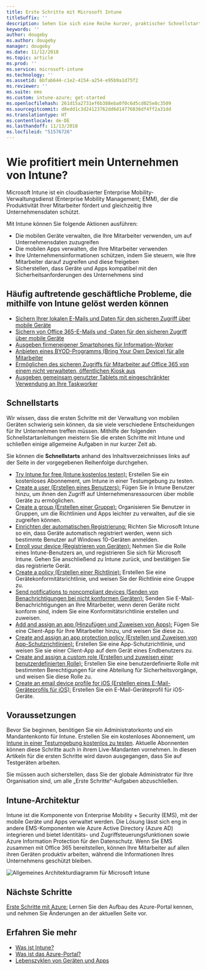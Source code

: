 ```yaml
---
title: Erste Schritte mit Microsoft Intune
titleSuffix: ''
description: Sehen Sie sich eine Reihe kurzer, praktischer Schnellstarts an, um mehr über Intune zu erfahren.
keywords: ''
author: dougeby
ms.author: dougeby
manager: dougeby
ms.date: 11/12/2018
ms.topic: article
ms.prod: ''
ms.service: microsoft-intune
ms.technology: ''
ms.assetid: 6bfab644-c1e2-4154-a254-e95b9a1d75f2
ms.reviewer: ''
ms.suite: ems
ms.custom: intune-azure; get-started
ms.openlocfilehash: 261d15a2731ef6b388eba0f0c6d5cd025e8c3509
ms.sourcegitcommit: d8edd1c3d24123762dd6d14776836df4ff2a31dd
ms.translationtype: HT
ms.contentlocale: de-DE
ms.lasthandoff: 11/13/2018
ms.locfileid: "51576726"
---
```

# <a name="what-can-intune-do-for-my-company"></a>Wie profitiert mein Unternehmen von Intune?
Microsoft Intune ist ein cloudbasierter Enterprise Mobility-Verwaltungsdienst (Enterprise Mobility Management; EMM), der die Produktivität Ihrer Mitarbeiter fördert und gleichzeitig Ihre Unternehmensdaten schützt.

Mit Intune können Sie folgende Aktionen ausführen:

- Die mobilen Geräte verwalten, die Ihre Mitarbeiter verwenden, um auf Unternehmensdaten zuzugreifen
- Die mobilen Apps verwalten, die Ihre Mitarbeiter verwenden
- Ihre Unternehmensinformationen schützen, indem Sie steuern, wie Ihre Mitarbeiter darauf zugreifen und diese freigeben
- Sicherstellen, dass Geräte und Apps kompatibel mit den Sicherheitsanforderungen des Unternehmens sind

## <a name="common-business-problems-that-intune-helps-solve"></a>Häufig auftretende geschäftliche Probleme, die mithilfe von Intune gelöst werden können

* [Sichern Ihrer lokalen E-Mails und Daten für den sicheren Zugriff über mobile Geräte](common-scenarios.md#protecting-your-on-premises-email-and-data-so-it-can-be-safely-accessed-by-mobile-devices)
* [Sichern von Office 365-E-Mails und -Daten für den sicheren Zugriff über mobile Geräte](common-scenarios.md#protecting-your-office-365-email-and-data-so-it-can-be-safely-accessed-by-mobile-devices)
* [Ausgeben firmeneigener Smartphones für Information-Worker](common-scenarios.md#issue-corporate-owned-phones-to-your-employees)
* [Anbieten eines BYOD-Programms (Bring Your Own Device) für alle Mitarbeiter](common-scenarios.md#offer-a-bring-your-own-device-program-to-all-employees)
* [Ermöglichen des sicheren Zugriffs für Mitarbeiter auf Office 365 von einem nicht verwalteten, öffentlichen Kiosk aus](common-scenarios.md#enable-your-employees-to-securely-access-office-365-from-an-unmanaged-public-kiosk)
* [Ausgeben gemeinsam genutzter Tablets mit eingeschränkter Verwendung an Ihre Taskworker](common-scenarios.md#issue-limited-use-shared-tablets-to-your-employees)

## <a name="quickstarts"></a>Schnellstarts

Wir wissen, dass die ersten Schritte mit der Verwaltung von mobilen Geräten schwierig sein können, da sie viele verschiedene Entscheidungen für Ihr Unternehmen treffen müssen. Mithilfe der folgenden Schnellstartanleitungen meistern Sie die ersten Schritte mit Intune und schließen einige allgemeine Aufgaben in nur kurzer Zeit ab.

Sie können die **Schnellstarts** anhand des Inhaltsverzeichnisses links auf der Seite in der vorgegebenen Reihenfolge durchgehen.

- [Try Intune for free (Intune kostenlos testen):](free-trial-sign-up.md) Erstellen Sie ein kostenloses Abonnement, um Intune in einer Testumgebung zu testen.    
- [Create a user (Erstellen eines Benutzers):](quickstart-create-user.md) Fügen Sie in Intune Benutzer hinzu, um ihnen den Zugriff auf Unternehmensressourcen über mobile Geräte zu ermöglichen.
- [Create a group (Erstellen einer Gruppe):](quickstart-create-group.md) Organisieren Sie Benutzer in Gruppen, um die Richtlinien und Apps leichter zu verwalten, auf die sie zugreifen können.
- [Einrichten der automatischen Registrierung:](quickstart-setup-auto-enrollment.md) Richten Sie Microsoft Intune so ein, dass Geräte automatisch registriert werden, wenn sich bestimmte Benutzer auf Windows 10-Geräten anmelden.
- [Enroll your device (Registrieren von Geräten):](quickstart-enroll-windows-device.md) Nehmen Sie die Rolle eines Intune-Benutzers an, und registrieren Sie sich für Microsoft Intune. Gehen Sie anschließend zu Intune zurück, und bestätigen Sie das registrierte Gerät.
- [Create a policy (Erstellen einer Richtlinie):](quickstart-set-password-length-android.md) Erstellen Sie eine Gerätekonformitätsrichtlinie, und weisen Sie der Richtlinie eine Gruppe zu.
- [Send notifications to noncompliant devices (Senden von Benachrichtigungen bei nicht konformen Geräten):](quickstart-send-notification.md) Senden Sie E-Mail-Benachrichtigungen an Ihre Mitarbeiter, wenn deren Geräte nicht konform sind, indem Sie eine Konformitätsrichtlinie erstellen und zuweisen.
- [Add and assign an app (Hinzufügen und Zuweisen von Apps):](quickstart-add-assign-app.md) Fügen Sie eine Client-App für Ihre Mitarbeiter hinzu, und weisen Sie diese zu.
- [Create and assign an app protection policy (Erstellen und Zuweisen von App-Schutzrichtlinien):](quickstart-create-assign-app-policy.md) Erstellen Sie eine App-Schutzrichtlinie, und weisen Sie sie einer Client-App auf dem Gerät eines Endbenutzers zu.
- [Create and assign a custom role (Erstellen und zuweisen einer benutzerdefinierten Rolle):](quickstart-create-custom-role.md) Erstellen Sie eine benutzerdefinierte Rolle mit bestimmten Berechtigungen für eine Abteilung für Sicherheitsvorgänge, und weisen Sie diese Rolle zu. 
- [Create an email device profile for iOS (Erstellen eines E-Mail-Geräteprofils für iOS):](quickstart-email-profile.md) Erstellen Sie ein E-Mail-Geräteprofil für iOS-Geräte.

## <a name="prerequisites"></a>Voraussetzungen

Bevor Sie beginnen, benötigen Sie ein Administratorkonto und ein Mandantenkonto für Intune. Erstellen Sie ein kostenloses Abonnement, um [Intune in einer Testumgebung kostenlos zu testen](free-trial-sign-up.md). Aktuelle Abonnenten können diese Schritte auch in ihrem Live-Mandanten vornehmen. In diesen Artikeln für die ersten Schritte wird davon ausgegangen, dass Sie auf Testgeräten arbeiten.

Sie müssen auch sicherstellen, dass Sie der globale Administrator für Ihre Organisation sind, um alle „Erste Schritte“-Aufgaben abzuschließen.

## <a name="intune-architecture"></a>Intune-Architektur

Intune ist die Komponente von Enterprise Mobility + Security (EMS), mit der mobile Geräte und Apps verwaltet werden. Die Lösung lässt sich eng in andere EMS-Komponenten wie Azure Active Directory (Azure AD) integrieren und bietet Identitäts- und Zugriffsteuerungsfunktionen sowie Azure Information Protection für den Datenschutz. Wenn Sie EMS zusammen mit Office 365 bereitstellen, können Ihre Mitarbeiter auf allen ihren Geräten produktiv arbeiten, während die Informationen Ihres Unternehmens geschützt bleiben.

![Allgemeines Architekturdiagramm für Microsoft Intune](/intune/media/intunearchitecture.svg)

## <a name="next-steps"></a>Nächste Schritte

[Erste Schritte mit Azure:](get-started-azure.md) Lernen Sie den Aufbau des Azure-Portal kennen, und nehmen Sie Änderungen an der aktuellen Seite vor.

## <a name="learn-more"></a>Erfahren Sie mehr

* [Was ist Intune?](introduction-intune.md)
* [Was ist das Azure-Portal?](what-is-intune.md)
* [Lebenszyklen von Geräten und Apps](introduction-device-app-lifecycles.md)